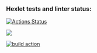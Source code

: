 ### Hexlet tests and linter status:
[![Actions Status](https://github.com/Plasticc66/java-project-lvl1/workflows/hexlet-check/badge.svg)](https://github.com/Plasticc66/java-project-lvl1/actions)


<a href="https://codeclimate.com/github/codeclimate/codeclimate/maintainability"><img src="https://api.codeclimate.com/v1/badges/a99a88d28ad37a79dbf6/maintainability" /></a>


[![build action](https://github.com/github/docs/actions/workflows/main.yml/badge.svg)](https://github.com/Plasticc66/java-project-lvl1/actions/workflows/gradle-build-action/badge.svg)
